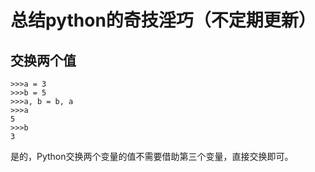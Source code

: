 # 总结python的奇技淫巧（不定期更新）

## 交换两个值
```
>>>a = 3
>>>b = 5
>>>a, b = b, a
>>>a
5
>>>b
3
```
是的，Python交换两个变量的值不需要借助第三个变量，直接交换即可。

